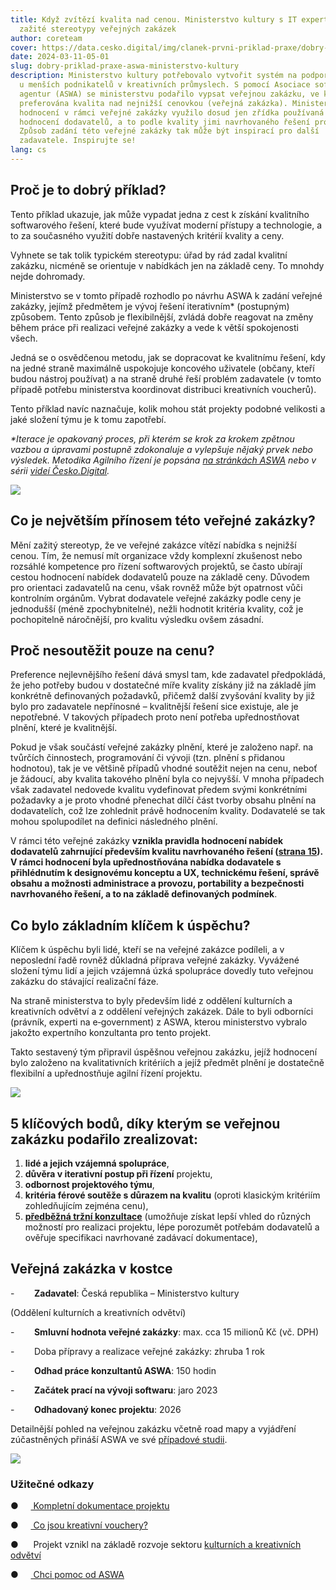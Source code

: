 ```yaml
---
title: Když zvítězí kvalita nad cenou. Ministerstvo kultury s IT experty mění
  zažité stereotypy veřejných zakázek
author: coreteam
cover: https://data.cesko.digital/img/clanek-prvni-priklad-praxe/dobry-priklad-zakazky_001.png
date: 2024-03-11-05-01
slug: dobry-priklad-praxe-aswa-ministerstvo-kultury
description: Ministerstvo kultury potřebovalo vytvořit systém na podporu inovací
  u menších podnikatelů v kreativních průmyslech. S pomocí Asociace softwarových
  agentur (ASWA) se ministerstvu podařilo vypsat veřejnou zakázku, ve které byla
  preferována kvalita nad nejnižší cenovkou (veřejná zakázka). Ministerstvo při
  hodnocení v rámci veřejné zakázky využilo dosud jen zřídka používaná pravidla
  hodnocení dodavatelů, a to podle kvality jimi navrhovaného řešení projektu.
  Způsob zadání této veřejné zakázky tak může být inspirací pro další
  zadavatele. Inspirujte se!
lang: cs
---
```

## Proč je to dobrý příklad?

Tento příklad ukazuje, jak může vypadat jedna z cest k získání kvalitního softwarového řešení, které bude využívat moderní přístupy a technologie, a to za současného využití dobře nastavených kritérií kvality a ceny.

Vyhnete se tak tolik typickém stereotypu: úřad by rád zadal kvalitní zakázku, nicméně se orientuje v nabídkách jen na základě ceny. To mnohdy nejde dohromady.

Ministerstvo se v tomto případě rozhodlo po návrhu ASWA k zadání veřejné zakázky, jejímž předmětem je vývoj řešení iterativním* (postupným) způsobem. Tento způsob je flexibilnější, zvládá dobře reagovat na změny během práce při realizaci veřejné zakázky a vede k větší spokojenosti všech.

Jedná se o osvědčenou metodu, jak se dopracovat ke kvalitnímu řešení, kdy na jedné straně maximálně uspokojuje koncového uživatele (občany, kteří budou nástroj používat) a na straně druhé řeší problém zadavatele (v tomto případě potřebu ministerstva koordinovat distribuci kreativních voucherů).

Tento příklad navíc naznačuje, kolik mohou stát projekty podobné velikosti a jaké složení týmu je k tomu zapotřebí.

*\*Iterace je opakovaný proces, při kterém se krok za krokem zpětnou vazbou a úpravami postupně zdokonaluje a vylepšuje nějaký prvek nebo výsledek. Metodika Agilního řízení je popsána [na stránkách ASWA](https://aswa.cz/tvorba-zadavaci-dokumentace#co-je-agile) nebo v sérii [videí Česko.Digital](https://www.youtube.com/watch?v=gG_9tC12CzY&list=PLOX5xelTsEv-qGxEFwT3piUEDrjK4ow6Z).*

![](https://data.cesko.digital/img/clanek-prvni-priklad-praxe/citace_003.png)

## Co je největším přínosem této veřejné zakázky?

Mění zažitý stereotyp, že ve veřejné zakázce vítězí nabídka s nejnižší cenou. Tím, že nemusí mít organizace vždy komplexní zkušenost nebo rozsáhlé kompetence pro řízení softwarových projektů, se často ubírají cestou hodnocení nabídek dodavatelů pouze na základě ceny. Důvodem pro orientaci zadavatelů na cenu, však rovněž může být opatrnost vůči kontrolním orgánům. Vybrat dodavatele veřejné zakázky podle ceny je jednodušší (méně zpochybnitelné), nežli hodnotit kritéria kvality, což je pochopitelně náročnější, pro kvalitu výsledku ovšem zásadní.

## Proč nesoutěžit pouze na cenu?

Preference nejlevnějšího řešení dává smysl tam, kde zadavatel předpokládá, že jeho potřeby budou v dostatečné míře kvality získány již na základě jím konkrétně definovaných požadavků, přičemž další zvyšování kvality by již bylo pro zadavatele nepřínosné – kvalitnější řešení sice existuje, ale je nepotřebné. V takových případech proto není potřeba upřednostňovat plnění, které je kvalitnější.

Pokud je však součástí veřejné zakázky plnění, které je založeno např. na tvůrčích činnostech, programování či vývoji (tzn. plnění s přidanou hodnotou), tak je ve většině případů vhodné soutěžit nejen na cenu, neboť je žádoucí, aby kvalita takového plnění byla co nejvyšší. V mnoha případech však zadavatel nedovede kvalitu vydefinovat předem svými konkrétními požadavky a je proto vhodné přenechat dílčí část tvorby obsahu plnění na dodavatelích, což lze zohlednit právě hodnocením kvality. Dodavatelé se tak mohou spolupodílet na definici následného plnění.

V rámci této veřejné zakázky **vznikla pravidla hodnocení nabídek dodavatelů zahrnující především kvalitu navrhovaného řešení ([strana 15](https://nen.nipez.cz/file?id=1442028175)). V rámci hodnocení byla upřednostňována nabídka dodavatele s přihlédnutím k designovému konceptu a UX, technickému řešení, správě obsahu a možnosti administrace a provozu, portability a bezpečnosti navrhovaného řešení, a to na základě definovaných podmínek**.

## Co bylo základním klíčem k úspěchu?

Klíčem k úspěchu byli lidé, kteří se na veřejné zakázce podíleli, a v neposlední řadě rovněž důkladná příprava veřejné zakázky. Vyvážené složení týmu lidí a jejich vzájemná úzká spolupráce dovedly tuto veřejnou zakázku do stávající realizační fáze.

Na straně ministerstva to byly především lidé z oddělení kulturních a kreativních odvětví a z oddělení veřejných zakázek. Dále to byli odborníci (právník, experti na e‑government) z ASWA, kterou ministerstvo vybralo jakožto expertního konzultanta pro tento projekt.

Takto sestavený tým připravil úspěšnou veřejnou zakázku, jejíž hodnocení bylo založeno na kvalitativních kritériích a jejíž předmět plnění je dostatečně flexibilní a upřednostňuje agilní řízení projektu.

![](https://data.cesko.digital/img/clanek-prvni-priklad-praxe/citace_001.png)

## 5 klíčových bodů, díky kterým se veřejnou zakázku podařilo zrealizovat:

1. **lidé a jejich vzájemná spolupráce**,
2. **důvěra v iterativní postup při řízení** projektu,
3. **odbornost projektového týmu**,
4. **kritéria férové soutěže s důrazem na kvalitu** (oproti klasickým kritériím zohledňujícím zejména cenu),
5. **[předběžná tržní konzultace](https://portal-vz.cz/wp-content/uploads/2019/06/Predbezne-trzni-konzultace.pdf)** (umožňuje získat lepší vhled do různých možností pro realizaci projektu, lépe porozumět potřebám dodavatelů a ověřuje specifikaci navrhované zadávací dokumentace),

## Veřejná zakázka v kostce

\-        **Zadavatel**: Česká republika – Ministerstvo kultury

(Oddělení kulturních a kreativních odvětví)

\-        **Smluvní hodnota veřejné zakázky**: max. cca 15 milionů Kč (vč. DPH)

\-        Doba přípravy a realizace veřejné zakázky: zhruba 1 rok

\-        **Odhad práce konzultantů ASWA**: 150 hodin

\-        **Začátek prací na vývoji softwaru**: jaro 2023

\-        **Odhadovaný konec projektu**: 2026

Detailnější pohled na veřejnou zakázku včetně road mapy a vyjádření zúčastněných přináší ASWA ve své [případové studii](https://drive.google.com/file/d/1zOMzsgicLSlbsVc061raU2a5FS5_y6jy/view).

![](https://data.cesko.digital/img/clanek-prvni-priklad-praxe/citace_002.png)

### Užitečné odkazy

●     [ Kompletní dokumentace projektu](https://nen.nipez.cz/verejne-zakazky/detail-zakazky/N006-22-V00023392)

●     [ Co jsou kreativní vouchery?](https://www.mkcr.cz/kreativni-vouchery-cs-2634)

●      Projekt vznikl na základě rozvoje sektoru [kulturních a kreativních odvětví](https://strategiekkp.mkcr.cz/)

●     [ Chci pomoc od ASWA](https://aswa.cz/tvorba-zadani)
